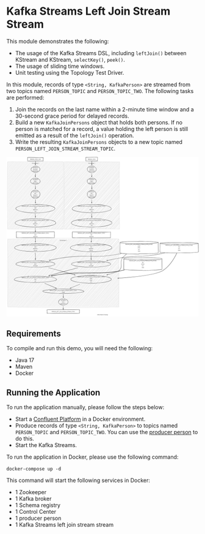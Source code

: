 # Kafka Streams Left Join Stream Stream

This module demonstrates the following:

- The usage of the Kafka Streams DSL, including `leftJoin()` between KStream and KStream, `selectKey()`, `peek()`.
- The usage of sliding time windows.
- Unit testing using the Topology Test Driver.

In this module, records of type `<String, KafkaPerson>` are streamed from two topics named `PERSON_TOPIC` and `PERSON_TOPIC_TWO`.
The following tasks are performed:

1. Join the records on the last name within a 2-minute time window and a 30-second grace period for delayed records.
2. Build a new `KafkaJoinPersons` object that holds both persons. If no person is matched for a record, a value holding the left person is still emitted as a result of the `leftJoin()` operation.
3. Write the resulting `KafkaJoinPersons` objects to a new topic named `PERSON_LEFT_JOIN_STREAM_STREAM_TOPIC`.

![topology.png](topology.png)

## Requirements

To compile and run this demo, you will need the following:

- Java 17
- Maven
- Docker

## Running the Application

To run the application manually, please follow the steps below:

- Start a [Confluent Platform](https://docs.confluent.io/platform/current/quickstart/ce-docker-quickstart.html#step-1-download-and-start-cp) in a Docker environment.
- Produce records of type `<String, KafkaPerson>` to topics named `PERSON_TOPIC` and `PERSON_TOPIC_TWO`. You can use the [producer person](../specific-producers/kafka-streams-producer-person) to do this.
- Start the Kafka Streams.

To run the application in Docker, please use the following command:

```console
docker-compose up -d
```

This command will start the following services in Docker:

- 1 Zookeeper
- 1 Kafka broker
- 1 Schema registry
- 1 Control Center
- 1 producer person
- 1 Kafka Streams left join stream stream
